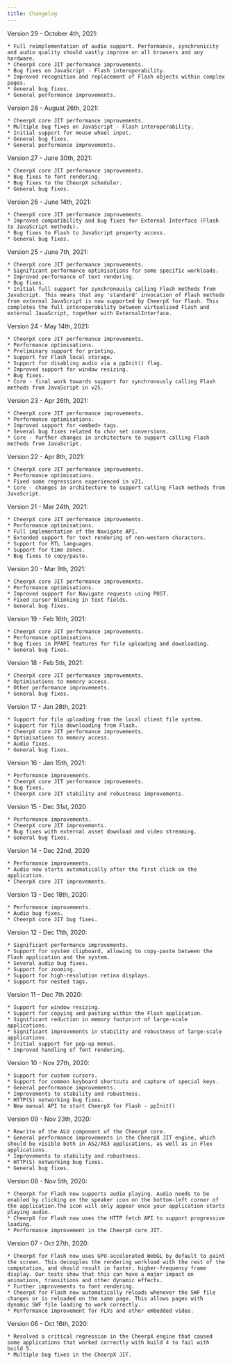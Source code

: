 ```yaml
---
title: Changelog
---
```


Version 29 - October 4th, 2021:

    * Full reimplementation of audio support. Performance, synchronicity and audio quality should vastly improve on all browsers and any hardware.
    * CheerpX core JIT performance improvements.
    * Bug fixes on JavaScript - Flash interoperability.
    * Improved recognition and replacement of Flash objects within complex pages.
    * General bug fixes.
    * General performance improvements.

Version 28 - August 26th, 2021:

    * CheerpX core JIT performance improvements.
    * Multiple bug fixes on JavaScript - Flash interoperability.
    * Initial support for mouse wheel input.
    * General bug fixes.
    * General performance improvements.

Version 27 - June 30th, 2021:

    * CheerpX core JIT performance improvements. 
    * Bug fixes to font rendering.
    * Bug fixes to the CheerpX scheduler.
    * General bug fixes.

Version 26 - June 14th, 2021:

    * CheerpX core JIT performance improvements. 
    * Improved compatibility and bug fixes for External Interface (Flash to JavaScript methods).
    * Bug fixes to Flash to JavaScript property access.
    * General bug fixes.

Version 25 - June 7th, 2021:

    * CheerpX core JIT performance improvements.
    * Significant performance optimisations for some specific workloads.
    * Improved performance of text rendering.
    * Bug fixes.
    * Initial full support for synchronously calling Flash methods from JavaScript. This means that any 'standard' invocation of Flash methods from external JavaScript is now supported by CheerpX for Flash. This completes the full interoperability between virtualised Flash and external JavaScript, together with ExternalInterface.

Version 24 - May 14th, 2021:

    * CheerpX core JIT performance improvements.
    * Performance optimisations.
    * Preliminary support for printing.
    * Support for Flash local storage.
    * Support for disabling audio via a ppInit() flag.
    * Improved support for window resizing.
    * Bug fixes.
    * Core - final work towards support for synchronously calling Flash methods from JavaScript in v25.

Version 23 - Apr 26th, 2021:

    * CheerpX core JIT performance improvements.
    * Performance optimisations.
    * Improved support for <embed> tags.
    * Several bug fixes related to char set conversions.
    * Core - further changes in architecture to support calling Flash methods from JavaScript.

Version 22 - Apr 8th, 2021:

    * CheerpX core JIT performance improvements.
    * Performance optimisations.
    * Fixed some regressions experienced in v21.
    * Core - changes in architecture to support calling Flash methods from JavaScript.

Version 21 - Mar 24th, 2021:

    * CheerpX core JIT performance improvements.
    * Performance optimisations.
    * Full implementation of the Navigate API.
    * Extended support for text rendering of non-western characters.
    * Support for RTL languages.
    * Support for time zones.
    * Bug fixes to copy/paste.

Version 20 - Mar 9th, 2021:

    * CheerpX core JIT performance improvements.
    * Performance optimisations.
    * Improved support for Navigate requests using POST.
    * Fixed cursor blinking in text fields.
    * General bug fixes.

Version 19 - Feb 16th, 2021:

    * CheerpX core JIT performance improvements.
    * Performance optimisations.
    * Bug fixes in PPAPI features for file uploading and downloading.
    * General bug fixes.

Version 18 - Feb 5th, 2021:

    * CheerpX core JIT performance improvements.
    * Optimisations to memory access.
    * Other performance improvements.
    * General bug fixes.

Version 17 - Jan 28th, 2021:

    * Support for file uploading from the local client file system.
    * Support for file downloading from Flash.
    * CheerpX core JIT performance improvements.
    * Optimisations to memory access.
    * Audio fixes.
    * General bug fixes.

Version 16 - Jan 15th, 2021:

    * Performance improvements.
    * CheerpX core JIT performance improvements.
    * Bug fixes.
    * CheerpX core JIT stability and robustness improvements.

Version 15 - Dec 31st, 2020

    * Performance improvements.
    * CheerpX core JIT improvements.
    * Bug fixes with external asset download and video streaming.
    * General bug fixes.

Version 14 - Dec 22nd, 2020

    * Performance improvements.
    * Audio now starts automatically after the first click on the application.
    * CheerpX core JIT improvements.

Version 13 - Dec 18th, 2020:

    * Performance improvements.
    * Audio bug fixes.
    * CheerpX core JIT bug fixes.

Version 12 - Dec 11th, 2020:

    * Significant performance improvements.
    * Support for system clipboard, allowing to copy-paste between the Flash application and the system.
    * Several audio bug fixes.
    * Support for zooming.
    * Support for high-resolution retina displays.
    * Support for nested tags.

Version 11 - Dec 7th 2020:

    * Support for window resizing.
    * Support for copying and pasting within the Flash application.
    * Significant reduction in memory footprint of large-scale applications.
    * Significant improvements in stability and robustness of large-scale applications.
    * Initial support for pop-up menus.
    * Improved handling of font rendering.

Version 10 - Nov 27th, 2020:

    * Support for custom cursors.
    * Support for common keyboard shortcuts and capture of special keys.
    * General performance improvements.
    * Improvements to stability and robustness.
    * HTTP(S) networking bug fixes.
    * New manual API to start CheerpX for Flash - ppInit()

Version 09 - Nov 23th, 2020:

    * Rewrite of the ALU component of the CheerpX core.
    * General performance improvements in the CheerpX JIT engine, which should be visible both in AS2/AS3 applications, as well as in Flex applications.
    * Improvements to stability and robustness.
    * HTTP(S) networking bug fixes.
    * General bug fixes.

Version 08 - Nov 5th, 2020:

    * CheerpX for Flash now supports audio playing. Audio needs to be enabled by clicking on the speaker icon on the bottom-left corner of the application.The icon will only appear once your application starts playing audio.
    * CheerpX for Flash now uses the HTTP fetch API to support progressive loading.
    * Performance improvement in the CheerpX core JIT.

Version 07 - Oct 27th, 2020:

    * CheerpX for Flash now uses GPU-accelerated WebGL by default to paint the screen. This decouples the rendering workload with the rest of the computation, and should result in faster, higher-frequency frame display. Our tests show that this can have a major impact on animations, transitions and other dynamic effects.
    * Further improvements to font rendering.
    * CheerpX for Flash now automatically reloads whenever the SWF file changes or is reloaded on the same page. This allows pages with dynamic SWF file loading to work correctly.
    * Performance improvement for FLVs and other embedded video.

Version 06 - Oct 16th, 2020:

    * Resolved a critical regression in the CheerpX engine that caused some applications that worked correctly with build 4 to fail with build 5.
    * Multiple bug fixes in the CheerpX JIT.
